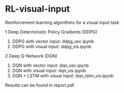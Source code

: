 # RL-visual-input
Reinforcement learning algorithms for a visual input task

1 Deep Deterministic Policy Gradients (DDPG)
1) DDPG with vector input: ddpg_vec.ipynb	
2) DDPG with visual input: ddpg_vis.ipynb	

2 Deep Q-Network (DQN)
1) DQN with vector input: dqn_vec.ipynb	
2) DQN with visual input: dqn_vis.ipynb	
3) DQN + LSTM with visual input: dqn_lstm_vis.ipynb	

Results can be found in report.pdf	
